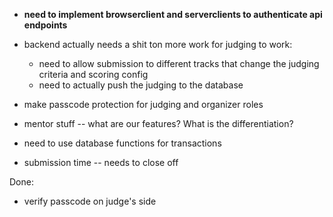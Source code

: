 - **need to implement browserclient and serverclients to authenticate api endpoints**

- backend actually needs a shit ton more work for judging to work:
    - need to allow submission to different tracks that change the judging criteria and scoring config
    - need to actually push the judging to the database

- make passcode protection for judging and organizer roles
- mentor stuff -- what are our features? What is the differentiation?
- need to use database functions for transactions
- submission time -- needs to close off


Done:
- verify passcode on judge's side
